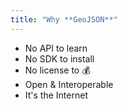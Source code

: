 ```yaml
---
title: "Why **GeoJSON**"
---
```


* No API to learn
* No SDK to install
* No license to :moneybag:
* Open & Interoperable
* It's the Internet
